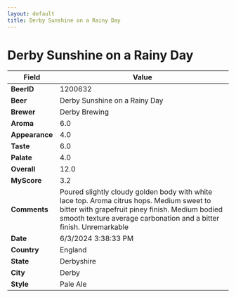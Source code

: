```yaml
---
layout: default
title: Derby Sunshine on a Rainy Day
---
```


# Derby Sunshine on a Rainy Day

| Field         | Value     |
|---------------|-----------|
| **BeerID** | 1200632 |
| **Beer** | Derby Sunshine on a Rainy Day |
| **Brewer** | Derby Brewing |
| **Aroma** | 6.0 |
| **Appearance** | 4.0 |
| **Taste** | 6.0 |
| **Palate** | 4.0 |
| **Overall** | 12.0 |
| **MyScore** | 3.2 |
| **Comments** | Poured slightly cloudy golden body with white lace top.  Aroma citrus hops.  Medium sweet to bitter with grapefruit piney finish. Medium bodied smooth texture average carbonation and a bitter finish.  Unremarkable  |
| **Date** | 6/3/2024 3:38:33 PM |
| **Country** | England |
| **State** | Derbyshire |
| **City** | Derby |
| **Style** | Pale Ale |
